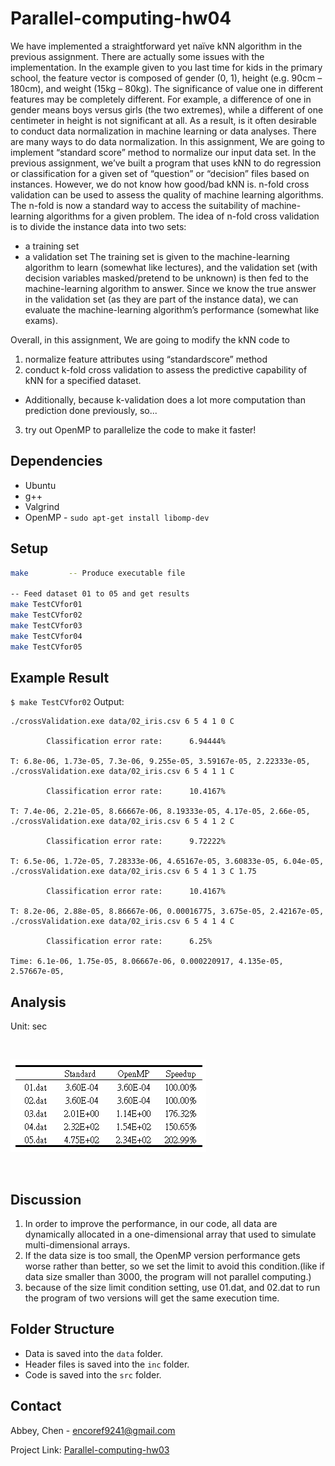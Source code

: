 # Parallel-computing-hw04

We have implemented a straightforward yet naïve kNN algorithm in the previous assignment. There are actually some issues with the implementation. In the example given to you last time for kids in the primary school, the feature vector is composed of gender (0, 1), height (e.g. 90cm – 180cm), and weight (15kg – 80kg). The significance of value one in
different features may be completely different. For example, a difference of one in gender means boys versus girls (the two extremes), while a different of one centimeter in height is not significant at all. As a result, is it often desirable to conduct data normalization in machine learning or data analyses. There are many ways to do data normalization. In this assignment, We are going to implement “standard score” method to normalize our input data set. In the previous assignment, we’ve built a program that uses kNN to do regression or classification for a given set of “question” or “decision” files based on instances. However, we do not know how good/bad kNN is. n-fold cross
validation can be used to assess the quality of machine learning algorithms. The n-fold is now a standard way to access the suitability of machine-learning algorithms for a given problem. The idea of n-fold cross validation is to divide the instance data into two sets: 
* a training set 
* a validation set
The training set is given to the machine-learning algorithm to learn (somewhat like lectures), and the validation set (with decision variables masked/pretend to be unknown) is then fed to the machine-learning algorithm to answer. Since we know the true answer in the validation set (as they are part of the instance data), we can evaluate the machine-learning algorithm’s performance (somewhat like exams).

Overall, in this assignment, We are going to modify the kNN code to 
1) normalize feature attributes using “standardscore” method 
2) conduct k-fold cross validation to assess the predictive capability of kNN for a specified dataset.
* Additionally, because k-validation does a lot more computation than prediction done previously, so...
3) try out OpenMP to parallelize the code to make it faster! 

## Dependencies
* Ubuntu
* g++
* Valgrind 
* OpenMP - `sudo apt-get install libomp-dev`

## Setup
```sh
make         -- Produce executable file

-- Feed dataset 01 to 05 and get results
make TestCVfor01
make TestCVfor02
make TestCVfor03
make TestCVfor04
make TestCVfor05
```

## Example Result
`$ make TestCVfor02`
Output:
```
./crossValidation.exe data/02_iris.csv 6 5 4 1 0 C

        Classification error rate:      6.94444%

T: 6.8e-06, 1.73e-05, 7.3e-06, 9.255e-05, 3.59167e-05, 2.22333e-05,
./crossValidation.exe data/02_iris.csv 6 5 4 1 1 C

        Classification error rate:      10.4167%

T: 7.4e-06, 2.21e-05, 8.66667e-06, 8.19333e-05, 4.17e-05, 2.66e-05,
./crossValidation.exe data/02_iris.csv 6 5 4 1 2 C

        Classification error rate:      9.72222%

T: 6.5e-06, 1.72e-05, 7.28333e-06, 4.65167e-05, 3.60833e-05, 6.04e-05,
./crossValidation.exe data/02_iris.csv 6 5 4 1 3 C 1.75

        Classification error rate:      10.4167%

T: 8.2e-06, 2.88e-05, 8.86667e-06, 0.00016775, 3.675e-05, 2.42167e-05,
./crossValidation.exe data/02_iris.csv 6 5 4 1 4 C

        Classification error rate:      6.25%

Time: 6.1e-06, 1.75e-05, 8.06667e-06, 0.000220917, 4.135e-05, 2.57667e-05,

```
## Analysis
Unit: sec
<!-- Table -->
<br />
        <p align="left">
                <img src="images/Result_Table.png" alt="Result_Table">       
        </p>
<br/>

## Discussion
1. In order to improve the performance, in our code, all data are dynamically allocated in a one-dimensional array that used to simulate multi-dimensional arrays.
2. If the data size is too small, the OpenMP version performance gets worse rather than better, so we set the limit to avoid this condition.(like if data size smaller than 3000, the program will not parallel computing.)
3. because of the size limit condition setting, use 01.dat, and 02.dat to run the program of two versions will get the same execution time. 

## Folder Structure
* Data is saved into the `data` folder.
* Header files is saved into the `inc` folder.
* Code is saved into the `src` folder.

## Contact

Abbey, Chen - encoref9241@gmail.com

Project Link: [Parallel-computing-hw03](https://github.com/EasternGD/Parallel-computing-hw03.git)
